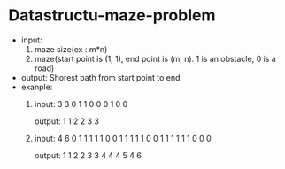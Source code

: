 # Datastructu-maze-problem
* input:
    1. maze size(ex : m*n)
    2. maze(start point is (1, 1), end point is (m, n). 1 is an obstacle, 0 is a road)
* output:
    Shorest path from start point to end
* exanple:
    1. input:
        3 3
        0 1 1
        0 0 0
        1 0 0

        output:
        1 1
        2 2
        3 3
    2. input:
        4 6
        0 1 1 1 1 1
        0 0 1 1 1 1
        1 0 0 1 1 1
        1 1 1 0 0 0
        
        output:
        1 1
        2 2
        3 3
        4 4
        4 5
        4 6
